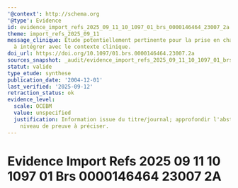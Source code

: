 ```yaml
---
'@context': http://schema.org
'@type': Evidence
id: evidence_import_refs_2025_09_11_10_1097_01_brs_0000146464_23007_2a
theme: import_refs_2025_09_11
message_clinique: Étude potentiellement pertinente pour la prise en charge musculosquelettique;
  à intégrer avec le contexte clinique.
doi_url: https://doi.org/10.1097/01.brs.0000146464.23007.2a
sources_snapshot: _audit/evidence_import_refs_2025_09_11_10_1097_01_brs_0000146464_23007_2a.json
statut: valide
type_etude: synthese
publication_date: '2004-12-01'
last_verified: '2025-09-12'
retraction_status: ok
evidence_level:
  scale: OCEBM
  value: unspecified
  justification: Information issue du titre/journal; approfondir l'abstract pour précision;
    niveau de preuve à préciser.
---
```

# Evidence Import Refs 2025 09 11 10 1097 01 Brs 0000146464 23007 2A

